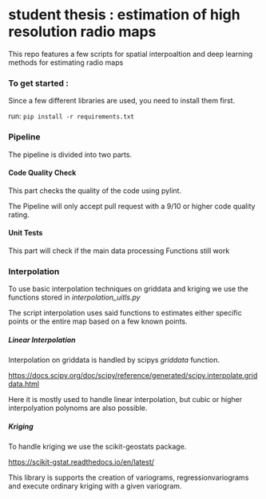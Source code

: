 # student thesis : estimation of high resolution radio maps

 This repo features a few scripts for spatial interpoaltion and deep learning methods for estimating radio maps


 ### To get started :
 
 Since a few different libraries are used, you need to install them first.

 run:
    ```
    pip install -r requirements.txt
    ```
### Pipeline

The pipeline is divided into two parts.

#### Code Quality Check

This part checks the quality of the code using pylint.

The Pipeline will only accept pull request with a 9/10 or higher code quality rating.

#### Unit Tests

This part will check if the main data processing Functions still work

### Interpolation

To use basic interpolation techniques on griddata and kriging we use the functions stored in *interpolation_uitls.py*

The script interpolation uses said functions to estimates either specific points or the entire map based on a few known points.

##### Linear Interpolation

Interpolation on griddata is handled by scipys *griddata* function.

https://docs.scipy.org/doc/scipy/reference/generated/scipy.interpolate.griddata.html

Here it is mostly used to handle linear interpolation, but cubic or higher interpolyation polynoms are also possible.

##### Kriging

To handle kriging we use the scikit-geostats package.

https://scikit-gstat.readthedocs.io/en/latest/

This library is supports the creation of variograms, regressionvariograms and execute ordinary kriging with a given variogram.


